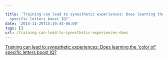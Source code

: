 ```yaml
---

title: 'Training can lead to synesthetic experiences: Does learning the ''color of''
  specific letters boost IQ?'
date: '2014-11-20T15:19:44-06:00'
tags: []
url: /training-can-lead-to-synesthetic-experiences-does
---
```

<a href="http://www.sciencedaily.com/releases/2014/11/141118105522.htm">Training can lead to synesthetic experiences: Does learning the 'color of' specific letters boost IQ?</a><br/>
